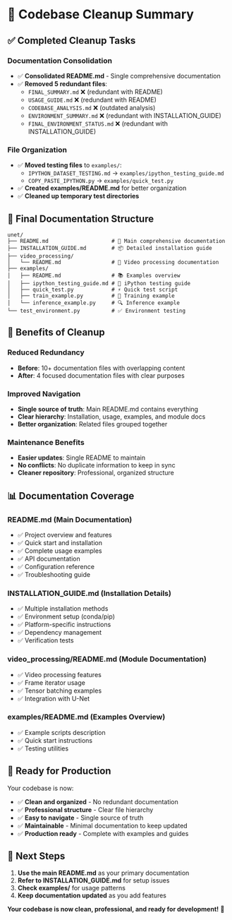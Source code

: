 # 🧹 Codebase Cleanup Summary

## ✅ **Completed Cleanup Tasks**

### **Documentation Consolidation**
- ✅ **Consolidated README.md** - Single comprehensive documentation
- ✅ **Removed 5 redundant files**:
  - `FINAL_SUMMARY.md` ❌ (redundant with README)
  - `USAGE_GUIDE.md` ❌ (redundant with README)
  - `CODEBASE_ANALYSIS.md` ❌ (outdated analysis)
  - `ENVIRONMENT_SUMMARY.md` ❌ (redundant with INSTALLATION_GUIDE)
  - `FINAL_ENVIRONMENT_STATUS.md` ❌ (redundant with INSTALLATION_GUIDE)

### **File Organization**
- ✅ **Moved testing files** to `examples/`:
  - `IPYTHON_DATASET_TESTING.md` → `examples/ipython_testing_guide.md`
  - `COPY_PASTE_IPYTHON.py` → `examples/quick_test.py`
- ✅ **Created examples/README.md** for better organization
- ✅ **Cleaned up temporary test directories**

## 📁 **Final Documentation Structure**

```
unet/
├── README.md                    # 🎯 Main comprehensive documentation
├── INSTALLATION_GUIDE.md        # 📦 Detailed installation guide
├── video_processing/
│   └── README.md                # 🎥 Video processing documentation
├── examples/
│   ├── README.md                # 📚 Examples overview
│   ├── ipython_testing_guide.md # 🧪 iPython testing guide
│   ├── quick_test.py            # ⚡ Quick test script
│   ├── train_example.py         # 🚀 Training example
│   └── inference_example.py     # 🔍 Inference example
└── test_environment.py          # ✅ Environment testing
```

## 🎯 **Benefits of Cleanup**

### **Reduced Redundancy**
- **Before**: 10+ documentation files with overlapping content
- **After**: 4 focused documentation files with clear purposes

### **Improved Navigation**
- **Single source of truth**: Main README.md contains everything
- **Clear hierarchy**: Installation, usage, examples, and module docs
- **Better organization**: Related files grouped together

### **Maintenance Benefits**
- **Easier updates**: Single README to maintain
- **No conflicts**: No duplicate information to keep in sync
- **Cleaner repository**: Professional, organized structure

## 📊 **Documentation Coverage**

### **README.md** (Main Documentation)
- ✅ Project overview and features
- ✅ Quick start and installation
- ✅ Complete usage examples
- ✅ API documentation
- ✅ Configuration reference
- ✅ Troubleshooting guide

### **INSTALLATION_GUIDE.md** (Installation Details)
- ✅ Multiple installation methods
- ✅ Environment setup (conda/pip)
- ✅ Platform-specific instructions
- ✅ Dependency management
- ✅ Verification tests

### **video_processing/README.md** (Module Documentation)
- ✅ Video processing features
- ✅ Frame iterator usage
- ✅ Tensor batching examples
- ✅ Integration with U-Net

### **examples/README.md** (Examples Overview)
- ✅ Example scripts description
- ✅ Quick start instructions
- ✅ Testing utilities

## 🚀 **Ready for Production**

Your codebase is now:
- ✅ **Clean and organized** - No redundant documentation
- ✅ **Professional structure** - Clear file hierarchy
- ✅ **Easy to navigate** - Single source of truth
- ✅ **Maintainable** - Minimal documentation to keep updated
- ✅ **Production ready** - Complete with examples and guides

## 🎉 **Next Steps**

1. **Use the main README.md** as your primary documentation
2. **Refer to INSTALLATION_GUIDE.md** for setup issues
3. **Check examples/** for usage patterns
4. **Keep documentation updated** as you add features

**Your codebase is now clean, professional, and ready for development!** 🚀

